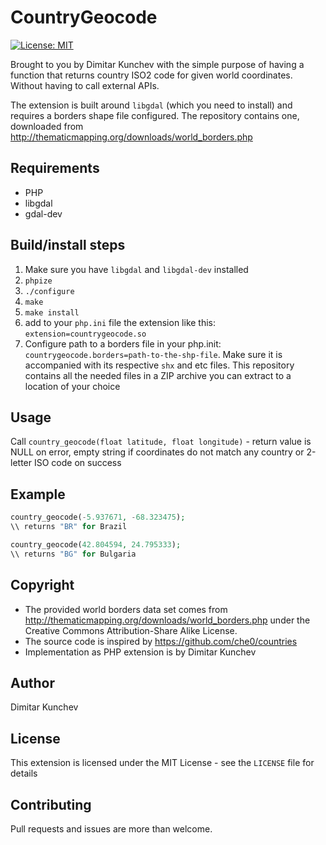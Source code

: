 CountryGeocode
==============

[![License: MIT](https://img.shields.io/badge/License-MIT-yellow.svg)](https://opensource.org/licenses/MIT)

Brought to you by Dimitar Kunchev with the simple purpose of having a function that returns country ISO2 code for given world coordinates. Without having to call external APIs. 

The extension is built around `libgdal` (which you need to install) and requires a borders shape file configured. The repository contains one, downloaded from http://thematicmapping.org/downloads/world_borders.php

## Requirements
- PHP
- libgdal
- gdal-dev

## Build/install steps

1. Make sure you have `libgdal` and `libgdal-dev` installed
2. `phpize`
3. `./configure`
4. `make`
5. `make install`
6. add to your `php.ini` file the extension like this:
	`extension=countrygeocode.so`
7. Configure path to a borders file in your php.init: `countrygeocode.borders=path-to-the-shp-file`. Make sure it is accompanied with its respective `shx` and etc files. This repository contains all the needed files in a ZIP archive you can extract to a location of your choice

## Usage

Call `country_geocode(float latitude, float longitude)` - return value is NULL on error, empty string if coordinates do not match any country or 2-letter ISO code on success

## Example

```php
country_geocode(-5.937671, -68.323475);
\\ returns "BR" for Brazil

country_geocode(42.804594, 24.795333);
\\ returns "BG" for Bulgaria

```

## Copyright

- The provided world borders data set comes from http://thematicmapping.org/downloads/world_borders.php under the Creative Commons Attribution-Share Alike License.
- The source code is inspired by https://github.com/che0/countries
- Implementation as PHP extension is by Dimitar Kunchev

## Author

Dimitar Kunchev

## License

This extension is licensed under the MIT License - see the `LICENSE` file for details

## Contributing

Pull requests and issues are more than welcome.